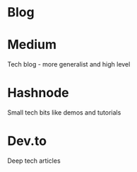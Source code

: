 # Blog

# Medium

Tech blog - more generalist and high level

# Hashnode 

Small tech bits like demos and tutorials

# Dev.to

Deep tech articles
